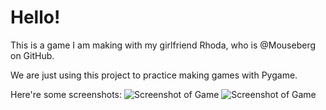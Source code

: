 # Hello!

This is a game I am making with my girlfriend Rhoda, who is @Mouseberg on GitHub.

We are just using this project to practice making games with Pygame.

Here're some screenshots:
![Screenshot of Game](https://github.com/diojer/ninja-game/preview/img/capture_1.png)
![Screenshot of Game](https://github.com/diojer/ninja-game/preview/img/capture_2.png)
